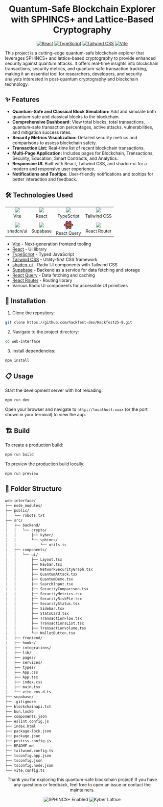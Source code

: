 <div align="center">
  
  # Quantum-Safe Blockchain Explorer with SPHINCS+ and Lattice-Based Cryptography
  
  [![React](https://img.shields.io/badge/React-18-61DAFB?logo=react&logoColor=white)](https://reactjs.org/)
  [![TypeScript](https://img.shields.io/badge/TypeScript-5-3178C6?logo=typescript&logoColor=white)](https://www.typescriptlang.org/)
  [![Tailwind CSS](https://img.shields.io/badge/Tailwind-3-38B2AC?logo=tailwind-css&logoColor=white)](https://tailwindcss.com/)
  [![Vite](https://img.shields.io/badge/Vite-4-646CFF?logo=vite&logoColor=white)](https://vitejs.dev/)
</div>

This project is a cutting-edge quantum-safe blockchain explorer that leverages SPHINCS+ and lattice-based cryptography to provide enhanced security against quantum attacks. It offers real-time insights into blockchain transactions, security metrics, and quantum-safe transaction tracking, making it an essential tool for researchers, developers, and security analysts interested in post-quantum cryptography and blockchain technology.

## ✨ Features

- **Quantum-Safe and Classical Block Simulation:** Add and simulate both quantum-safe and classical blocks to the blockchain.
- **Comprehensive Dashboard:** View total blocks, total transactions, quantum-safe transaction percentages, active attacks, vulnerabilities, and mitigation success rates.
- **Security Metrics Visualization:** Detailed security metrics and comparisons to assess blockchain safety.
- **Transaction List:** Real-time list of recent blockchain transactions.
- **Multi-Page Application:** Includes pages for Blockchain, Transactions, Security, Education, Smart Contracts, and Analytics.
- **Responsive UI:** Built with React, Tailwind CSS, and shadcn-ui for a modern and responsive user experience.
- **Notifications and Tooltips:** User-friendly notifications and tooltips for better interaction and feedback.

## 🛠️ Technologies Used

<div align="center">
  <table>
    <tr>
      <td align="center"><img src="https://vitejs.dev/logo.svg" width="30"/><br>Vite</td>
      <td align="center"><img src="https://reactjs.org/favicon.ico" width="30"/><br>React</td>
      <td align="center"><img src="https://www.typescriptlang.org/favicon-32x32.png" width="30"/><br>TypeScript</td>
      <td align="center"><img src="https://tailwindcss.com/favicons/favicon-32x32.png" width="30"/><br>Tailwind CSS</td>
    </tr>
    <tr>
      <td align="center"><img src="https://avatars.githubusercontent.com/u/139895814?s=200&v=4" width="30"/><br>shadcn/ui</td>
      <td align="center"><img src="https://supabase.com/favicon/favicon-32x32.png" width="30"/><br>Supabase</td>
      <td align="center"><img src="https://raw.githubusercontent.com/TanStack/query/main/media/emblem-light.svg" width="30"/><br>React Query</td>
      <td align="center"><img src="https://reactrouter.com/favicon-light.png" width="30"/><br>React Router</td>
    </tr>
  </table>
</div>

- [Vite](https://vitejs.dev/) - Next-generation frontend tooling
- [React](https://reactjs.org/) - UI library
- [TypeScript](https://www.typescriptlang.org/) - Typed JavaScript
- [Tailwind CSS](https://tailwindcss.com/) - Utility-first CSS framework
- [shadcn-ui](https://ui.shadcn.com/) - Radix UI components with Tailwind CSS
- [Supabase](https://supabase.com/) - Backend as a service for data fetching and storage
- [React Query](https://tanstack.com/query/latest) - Data fetching and caching
- [React Router](https://reactrouter.com/) - Routing library
- Various Radix UI components for accessible UI primitives

## 🚀 Installation

1. Clone the repository:

```sh
git clone https://github.com/hackfest-dev/Hackfest25-8.git
```

2. Navigate to the project directory:

```sh
cd web-interface
```

3. Install dependencies:

```sh
npm install
```

## 📋 Usage

Start the development server with hot reloading:

```sh
npm run dev
```

Open your browser and navigate to `http://localhost:xxxx` (or the port shown in your terminal) to view the app.

## 🏗️ Build

To create a production build:

```sh
npm run build
```

To preview the production build locally:

```sh
npm run preview
```

## 📁 Folder Structure

```
web-interface/
├── node_modules/
├── public/
│   └── robots.txt
├── src/
│   ├── backend/
│   │   └── crypto/
│   │       ├── kyber/
│   │       └── sphincs/
│   │           └── utils.ts
│   ├── components/
│   │   └── ui/
│   │       ├── Layout.tsx
│   │       ├── Navbar.tsx
│   │       ├── NetworkSecurityGraph.tsx
│   │       ├── QuantumAttack.tsx
│   │       ├── QuantumDemo.tsx
│   │       ├── SearchInput.tsx
│   │       ├── SecurityComparison.tsx
│   │       ├── SecurityMetrics.tsx
│   │       ├── SecurityRiskPie.tsx
│   │       ├── SecurityStatus.tsx
│   │       ├── Sidebar.tsx
│   │       ├── StatsCard.tsx
│   │       ├── TransactionFlow.tsx
│   │       ├── TransactionsList.tsx
│   │       ├── TransactionVolume.tsx
│   │       └── WalletButton.tsx
│   ├── frontend/
│   ├── hooks/
│   ├── integrations/
│   ├── lib/
│   ├── pages/
│   ├── services/
│   ├── types/
│   ├── App.css
│   ├── App.tsx
│   ├── index.css
│   ├── main.tsx
│   └── vite-env.d.ts
├── supabase/
├── .gitignore
├── blockchainapi.txt
├── bun.lockb
├── components.json
├── eslint.config.js
├── index.html
├── package-lock.json
├── package.json
├── postcss.config.js
├── README.md
├── tailwind.config.ts
├── tsconfig.app.json
├── tsconfig.json
├── tsconfig.node.json
└── vite.config.ts
```





<div align="center">
  <p>Thank you for exploring this quantum-safe blockchain project! If you have any questions or feedback, feel free to open an issue or contact the maintainers.</p>
  
  <img src="https://img.shields.io/badge/SPHINCS+-Enabled-8A2BE2" alt="SPHINCS+ Enabled">
  <img src="https://img.shields.io/badge/Kyber-Lattice-00BFFF" alt="Kyber Lattice">
</div>

